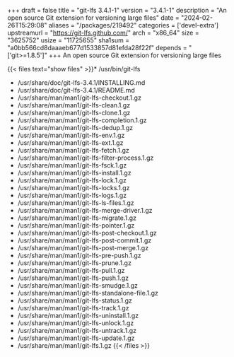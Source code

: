 +++
draft = false
title = "git-lfs 3.4.1-1"
version = "3.4.1-1"
description = "An open source Git extension for versioning large files"
date = "2024-02-26T15:29:08"
aliases = "/packages/219492"
categories = ['devel-extra']
upstreamurl = "https://git-lfs.github.com/"
arch = "x86_64"
size = "3625752"
usize = "11725655"
sha1sum = "a0bb566cd8daaaeb677d1533857d81efda28f22f"
depends = "['git>=1.8.5']"
+++
An open source Git extension for versioning large files

{{< files text="show files" >}}* /usr/bin/git-lfs
* /usr/share/doc/git-lfs-3.4.1/INSTALLING.md
* /usr/share/doc/git-lfs-3.4.1/README.md
* /usr/share/man/man1/git-lfs-checkout.1.gz
* /usr/share/man/man1/git-lfs-clean.1.gz
* /usr/share/man/man1/git-lfs-clone.1.gz
* /usr/share/man/man1/git-lfs-completion.1.gz
* /usr/share/man/man1/git-lfs-dedup.1.gz
* /usr/share/man/man1/git-lfs-env.1.gz
* /usr/share/man/man1/git-lfs-ext.1.gz
* /usr/share/man/man1/git-lfs-fetch.1.gz
* /usr/share/man/man1/git-lfs-filter-process.1.gz
* /usr/share/man/man1/git-lfs-fsck.1.gz
* /usr/share/man/man1/git-lfs-install.1.gz
* /usr/share/man/man1/git-lfs-lock.1.gz
* /usr/share/man/man1/git-lfs-locks.1.gz
* /usr/share/man/man1/git-lfs-logs.1.gz
* /usr/share/man/man1/git-lfs-ls-files.1.gz
* /usr/share/man/man1/git-lfs-merge-driver.1.gz
* /usr/share/man/man1/git-lfs-migrate.1.gz
* /usr/share/man/man1/git-lfs-pointer.1.gz
* /usr/share/man/man1/git-lfs-post-checkout.1.gz
* /usr/share/man/man1/git-lfs-post-commit.1.gz
* /usr/share/man/man1/git-lfs-post-merge.1.gz
* /usr/share/man/man1/git-lfs-pre-push.1.gz
* /usr/share/man/man1/git-lfs-prune.1.gz
* /usr/share/man/man1/git-lfs-pull.1.gz
* /usr/share/man/man1/git-lfs-push.1.gz
* /usr/share/man/man1/git-lfs-smudge.1.gz
* /usr/share/man/man1/git-lfs-standalone-file.1.gz
* /usr/share/man/man1/git-lfs-status.1.gz
* /usr/share/man/man1/git-lfs-track.1.gz
* /usr/share/man/man1/git-lfs-uninstall.1.gz
* /usr/share/man/man1/git-lfs-unlock.1.gz
* /usr/share/man/man1/git-lfs-untrack.1.gz
* /usr/share/man/man1/git-lfs-update.1.gz
* /usr/share/man/man1/git-lfs.1.gz
{{< /files >}}